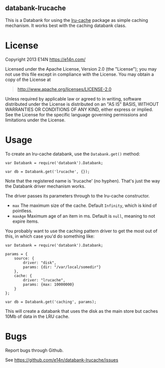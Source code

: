 databank-lrucache
-----------------

This is a Databank for using the
[lru-cache](https://github.com/isaacs/node-lru-cache) package as
simple caching mechanism. It works best with the caching databank class.

License
=======

Copyright 2013 E14N https://e14n.com/

Licensed under the Apache License, Version 2.0 (the "License");
you may not use this file except in compliance with the License.
You may obtain a copy of the License at

> http://www.apache.org/licenses/LICENSE-2.0

Unless required by applicable law or agreed to in writing, software
distributed under the License is distributed on an "AS IS" BASIS,
WITHOUT WARRANTIES OR CONDITIONS OF ANY KIND, either express or implied.
See the License for the specific language governing permissions and
limitations under the License.

Usage
=====

To create an lru-cache databank, use the `Databank.get()` method:

    var Databank = require('databank').Databank;
    
    var db = Databank.get('lrucache', {});

Note that the registered name is 'lrucache' (no hyphen). That's just
the way the Databank driver mechanism works.

The driver passes its parameters through to the lru-cache
constructor.

* `max` The maximum size of the cache. Default `Infinity`, which
  is kind of pointless.
* `maxAge` Maximum age of an item in ms. Default is `null`, meaning
  to not expire items.

You probably want to use the caching pattern driver to get the most
out of this, in which case you'd do something like:

    var Databank = require('databank').Databank;

    params = {
        source: {
            driver: "disk",
            params: {dir: "/var/local/somedir"}
        },
        cache: {
            driver: "lrucache",
            params: {max: 10000000}
        }
    };
    
    var db = Databank.get('caching', params);

This will create a databank that uses the disk as the main store but
caches 10Mb of data in the LRU cache.

Bugs
====

Report bugs through Github.

See https://github.com/e14n/databank-lrucache/issues
